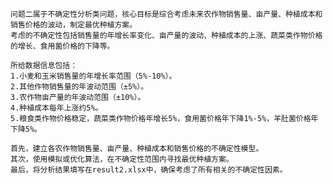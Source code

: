    问题二属于不确定性分析类问题，核心目标是综合考虑未来农作物销售量、亩产量、种植成本和销售价格的波动，制定最优种植方案。
    考虑的不确定性包括销售量的年增长率变化、亩产量的波动、种植成本的上涨、蔬菜类作物价格的增长、食用菌价格的下降等。
    
    所给数据信息包括：
    1.小麦和玉米销售量的年增长率范围（5%-10%）。
    2.其他作物销售量的年波动范围（±5%）。
    3.农作物亩产量的年波动范围（±10%）。
    4.种植成本每年上涨约5%。
    5.粮食类作物价格稳定，蔬菜类作物价格年增长5%，食用菌价格年下降1%-5%，羊肚菌价格年下降5%。

    首先，建立各农作物销售量、亩产量、种植成本和销售价格的不确定性模型。
    其次，使用模拟或优化算法，在不确定性范围内寻找最优种植方案。
    最后，将分析结果填写在result2.xlsx中，确保考虑了所有相关的不确定性因素。
